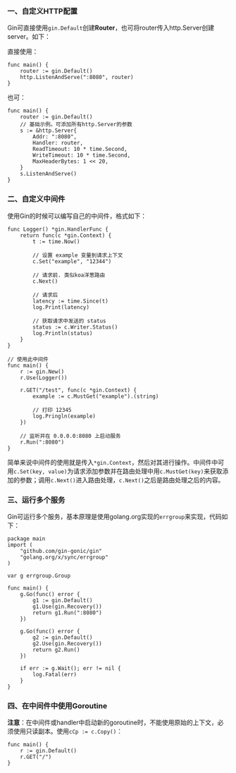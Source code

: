 ### 一、自定义HTTP配置

Gin可直接使用`gin.Default`创建**Router**，也可将router传入http.Server创建server。如下：

直接使用：

```golang
func main() {
	router := gin.Default()
	http.ListenAndServe(":8080", router)
}
```

也可：

```golang
func main() {
	router := gin.Default()
	// 基础示例。可添加所有http.Server的参数
	s := &http.Server{
		Addr: ":8080",
		Handler: router,
		ReadTimeout: 10 * time.Second,
		WriteTimeout: 10 * time.Second,
		MaxHeaderBytes: 1 << 20,
	}
	s.ListenAndServe()
}
```



### 二、自定义中间件

使用Gin的时候可以编写自己的中间件，格式如下：

```golang
func Logger() *gin.HandlerFunc {
	return func(c *gin.Context) {
		t := time.Now()
		
		// 设置 example 变量到请求上下文
		c.Set("example", "12344")
		
		// 请求前. 类似koa洋葱路由
		c.Next()
		
		// 请求后
		latency := time.Since(t)
		log.Print(latency)
		
		// 获取请求中发送的 status
		status := c.Writer.Status()
		log.Println(status)
	}
}

// 使用此中间件
func main() {
	r := gin.New()
	r.Use(Logger())
	
	r.GET("/test", func(c *gin.Context) {
		example := c.MustGet("example").(string)
		
		// 打印 12345
		log.Pringln(example)
	})
	
	// 监听并在 0.0.0.0:8080 上启动服务 
	r.Run(":8080")
}
```

简单来说中间件的使用就是传入`*gin.Context`，然后对其进行操作。中间件中可用`c.Set(key, value)`为请求添加参数并在路由处理中用`c.MustGet(key)`来获取添加的参数；调用`c.Next()`进入路由处理，`c.Next()`之后是路由处理之后的内容。

### 三、运行多个服务

Gin可运行多个服务，基本原理是使用golang.org实现的`errgroup`来实现，代码如下：

```golang
package main
import (
	"github.com/gin-gonic/gin"
	"golang.org/x/sync/errgroup"
)

var g errgroup.Group

func main() {
	g.Go(func() error {
		g1 := gin.Default()
		g1.Use(gin.Recovery())
		return g1.Run(":8080")
	})
	
	g.Go(func() error {
		g2 := gin.Default()
		g2.Use(gin.Recovery())
		return g2.Run()
	})
	
	if err := g.Wait(); err != nil {
		log.Fatal(err)
	}
}
```

### 四、在中间件中使用Goroutine

**注意**：在中间件或handler中启动新的goroutine时，不能使用原始的上下文，必须使用只读副本。使用`cCp := c.Copy()`：

```golang
func main() {
	r := gin.Default()
	r.GET("/")
}
```







